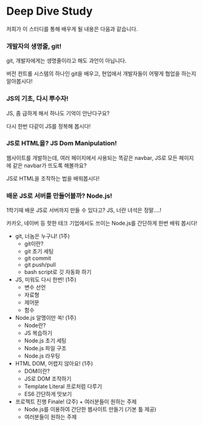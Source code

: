 # Deep Dive Study
저희가 이 스터디를 통해 배우게 될 내용은 다음과 같습니다.

### 개발자의 생명줄, git!

git, 개발자에게는 생명줄이라고 해도 과언이 아닙니다. 

버전 컨트롤 시스템의 하나인 git을 배우고, 현업에서 개발자들이 어떻게 협업을 하는지 알아봅시다!

### JS의 기초, 다시 뿌수자!

JS, 좀 급하게 해서 하나도 기억이 안난다구요?

다시 한번 다같이 JS를 정복해 봅시다!

### JS로 HTML을? JS Dom Manipulation!

웹사이트를 개발하는데, 여러 페이지에서 사용되는 똑같은 navbar, JS로 모든 페이지에 같은 navbar가 뜨도록 해볼까요?

JS로 HTML을 조작하는 법을 배워봅시다!

### 배운 JS로 서버를 만들어볼까? Node.js!

1학기때 배운 JS로 서버까지 만들 수 있다고? JS, 너란 녀석은 정말....!

카카오, 네이버 등 핫한 테크 기업에서도 쓰이는 Node.js를 간단하게 한번 배워 봅시다!


- git, 너놈은 누구냐! (1주)
    - git이란?
    - git 초기 세팅
    - git commit
    - git push/pull
    - bash script로 깃 자동화 하기
- JS, 미워도 다시 한번! (1주)
    - 변수 선언
    - 자료형
    - 제어문
    - 함수
- Node.js 알맹이만 쏙! (1주)
    - Node란?
    - JS 복습하기
    - Node.js 초기 세팅
    - Node.js 파일 구조
    - Node.js 라우팅
- HTML DOM, 어렵지 않아요! (1주)
    - DOM이란?
    - JS로 DOM 조작하기
    - Template Literal 프로처럼 다루기
    - ES6 간단하게 맛보기
- 프로젝트 진행 Finale! (2주) + 여러분들이 원하는 주제
    - Node.js를 이용하여 간단한 웹사이트 만들기 (기본 틀 제공)
    - 여러분들이 원하는 주제